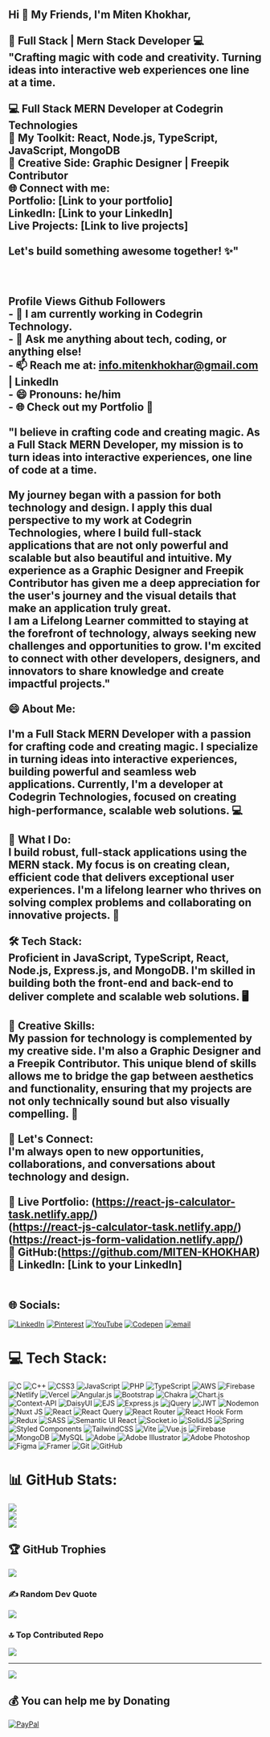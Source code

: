 ## Hi 👋 My Friends, I'm Miten Khokhar,<br><br>🚀 Full Stack | Mern Stack Developer 💻<br>"Crafting magic with code and creativity. Turning ideas into interactive web experiences one line at a time.<br><br>💻 Full Stack MERN Developer at Codegrin Technologies<br>🚀 My Toolkit: React, Node.js, TypeScript, JavaScript, MongoDB<br>🎨 Creative Side: Graphic Designer | Freepik Contributor<br>🌐 Connect with me:<br>Portfolio: [Link to your portfolio]<br>LinkedIn: [Link to your LinkedIn]<br>Live Projects: [Link to live projects]<br><br>Let's build something awesome together! ✨"<br><br><br><br>Profile Views Github Followers<br>- 🔭 I am currently working in Codegrin Technology.<br>- 💬 Ask me anything about tech, coding, or anything else!<br>- 📫 Reach me at: info.mitenkhokhar@gmail.com | LinkedIn<br>- 😄 Pronouns: he/him<br>- 🌐 Check out my Portfolio 🌟<br><br>"I believe in crafting code and creating magic. As a Full Stack MERN Developer, my mission is to turn ideas into interactive experiences, one line of code at a time.<br><br>My journey began with a passion for both technology and design. I apply this dual perspective to my work at Codegrin Technologies, where I build full-stack applications that are not only powerful and scalable but also beautiful and intuitive. My experience as a Graphic Designer and Freepik Contributor has given me a deep appreciation for the user's journey and the visual details that make an application truly great.<br>I am a Lifelong Learner committed to staying at the forefront of technology, always seeking new challenges and opportunities to grow. I'm excited to connect with other developers, designers, and innovators to share knowledge and create impactful projects."<br><br> 😄 About Me:<br><br>I'm a Full Stack MERN Developer with a passion for crafting code and creating magic. I specialize in turning ideas into interactive experiences, building powerful and seamless web applications. Currently, I'm a developer at Codegrin Technologies, focused on creating high-performance, scalable web solutions. 💻<br><br>🔭 What I Do:<br>I build robust, full-stack applications using the MERN stack. My focus is on creating clean, efficient code that delivers exceptional user experiences. I'm a lifelong learner who thrives on solving complex problems and collaborating on innovative projects. 🚀<br><br>🛠️ Tech Stack:<br>Proficient in JavaScript, TypeScript, React, Node.js, Express.js, and MongoDB. I'm skilled in building both the front-end and back-end to deliver complete and scalable web solutions. 🖥️<br><br>🎨 Creative Skills:<br>My passion for technology is complemented by my creative side. I'm also a Graphic Designer and a Freepik Contributor. This unique blend of skills allows me to bridge the gap between aesthetics and functionality, ensuring that my projects are not only technically sound but also visually compelling. 🌟<br><br>🤝 Let's Connect:<br>I'm always open to new opportunities, collaborations, and conversations about technology and design.<br><br>🔗 Live Portfolio: (https://react-js-calculator-task.netlify.app/)<br>(https://react-js-calculator-task.netlify.app/)<br>(https://react-js-form-validation.netlify.app/)<br>🔗 GitHub:(https://github.com/MITEN-KHOKHAR)<br>🔗 LinkedIn: [Link to your LinkedIn]<br><br>



## 🌐 Socials:
[![LinkedIn](https://img.shields.io/badge/LinkedIn-%230077B5.svg?logo=linkedin&logoColor=white)](https://linkedin.com/in/miten-khokhar-215b5b169) [![Pinterest](https://img.shields.io/badge/Pinterest-%23E60023.svg?logo=Pinterest&logoColor=white)](https://pinterest.com/mitenkhokhar) [![YouTube](https://img.shields.io/badge/YouTube-%23FF0000.svg?logo=YouTube&logoColor=white)](https://youtube.com/@coding-with-miten) [![Codepen](https://img.shields.io/badge/Codepen-000000?logo=codepen&logoColor=white)](https://codepen.io/coding-with-miten) [![email](https://img.shields.io/badge/Email-D14836?logo=gmail&logoColor=white)](mailto:info.mitenkhokhar@gmail.com) 

# 💻 Tech Stack:
![C](https://img.shields.io/badge/c-%2300599C.svg?style=for-the-badge&logo=c&logoColor=white) ![C++](https://img.shields.io/badge/c++-%2300599C.svg?style=for-the-badge&logo=c%2B%2B&logoColor=white) ![CSS3](https://img.shields.io/badge/css3-%231572B6.svg?style=for-the-badge&logo=css3&logoColor=white) ![JavaScript](https://img.shields.io/badge/javascript-%23323330.svg?style=for-the-badge&logo=javascript&logoColor=%23F7DF1E) ![PHP](https://img.shields.io/badge/php-%23777BB4.svg?style=for-the-badge&logo=php&logoColor=white) ![TypeScript](https://img.shields.io/badge/typescript-%23007ACC.svg?style=for-the-badge&logo=typescript&logoColor=white) ![AWS](https://img.shields.io/badge/AWS-%23FF9900.svg?style=for-the-badge&logo=amazon-aws&logoColor=white) ![Firebase](https://img.shields.io/badge/firebase-%23039BE5.svg?style=for-the-badge&logo=firebase) ![Netlify](https://img.shields.io/badge/netlify-%23000000.svg?style=for-the-badge&logo=netlify&logoColor=#00C7B7) ![Vercel](https://img.shields.io/badge/vercel-%23000000.svg?style=for-the-badge&logo=vercel&logoColor=white) ![Angular.js](https://img.shields.io/badge/angular.js-%23E23237.svg?style=for-the-badge&logo=angularjs&logoColor=white) ![Bootstrap](https://img.shields.io/badge/bootstrap-%238511FA.svg?style=for-the-badge&logo=bootstrap&logoColor=white) ![Chakra](https://img.shields.io/badge/chakra-%234ED1C5.svg?style=for-the-badge&logo=chakraui&logoColor=white) ![Chart.js](https://img.shields.io/badge/chart.js-F5788D.svg?style=for-the-badge&logo=chart.js&logoColor=white) ![Context-API](https://img.shields.io/badge/Context--Api-000000?style=for-the-badge&logo=react) ![DaisyUI](https://img.shields.io/badge/daisyui-5A0EF8?style=for-the-badge&logo=daisyui&logoColor=white) ![EJS](https://img.shields.io/badge/ejs-%23B4CA65.svg?style=for-the-badge&logo=ejs&logoColor=black) ![Express.js](https://img.shields.io/badge/express.js-%23404d59.svg?style=for-the-badge&logo=express&logoColor=%2361DAFB) ![jQuery](https://img.shields.io/badge/jquery-%230769AD.svg?style=for-the-badge&logo=jquery&logoColor=white) ![JWT](https://img.shields.io/badge/JWT-black?style=for-the-badge&logo=JSON%20web%20tokens) ![Nodemon](https://img.shields.io/badge/NODEMON-%23323330.svg?style=for-the-badge&logo=nodemon&logoColor=%BBDEAD) ![Nuxt JS](https://img.shields.io/badge/Nuxt-002E3B?style=for-the-badge&logo=nuxt.js&logoColor=#00DC82) ![React](https://img.shields.io/badge/react-%2320232a.svg?style=for-the-badge&logo=react&logoColor=%2361DAFB) ![React Query](https://img.shields.io/badge/-React%20Query-FF4154?style=for-the-badge&logo=react%20query&logoColor=white) ![React Router](https://img.shields.io/badge/React_Router-CA4245?style=for-the-badge&logo=react-router&logoColor=white) ![React Hook Form](https://img.shields.io/badge/React%20Hook%20Form-%23EC5990.svg?style=for-the-badge&logo=reacthookform&logoColor=white) ![Redux](https://img.shields.io/badge/redux-%23593d88.svg?style=for-the-badge&logo=redux&logoColor=white) ![SASS](https://img.shields.io/badge/SASS-hotpink.svg?style=for-the-badge&logo=SASS&logoColor=white) ![Semantic UI React](https://img.shields.io/badge/Semantic%20UI%20React-%2335BDB2.svg?style=for-the-badge&logo=SemanticUIReact&logoColor=white) ![Socket.io](https://img.shields.io/badge/Socket.io-black?style=for-the-badge&logo=socket.io&badgeColor=010101) ![SolidJS](https://img.shields.io/badge/SolidJS-2c4f7c?style=for-the-badge&logo=solid&logoColor=c8c9cb) ![Spring](https://img.shields.io/badge/spring-%236DB33F.svg?style=for-the-badge&logo=spring&logoColor=white) ![Styled Components](https://img.shields.io/badge/styled--components-DB7093?style=for-the-badge&logo=styled-components&logoColor=white) ![TailwindCSS](https://img.shields.io/badge/tailwindcss-%2338B2AC.svg?style=for-the-badge&logo=tailwind-css&logoColor=white) ![Vite](https://img.shields.io/badge/vite-%23646CFF.svg?style=for-the-badge&logo=vite&logoColor=white) ![Vue.js](https://img.shields.io/badge/vue.js-%2335495e.svg?style=for-the-badge&logo=vuedotjs&logoColor=%234FC08D) ![Firebase](https://img.shields.io/badge/firebase-a08021?style=for-the-badge&logo=firebase&logoColor=ffcd34) ![MongoDB](https://img.shields.io/badge/MongoDB-%234ea94b.svg?style=for-the-badge&logo=mongodb&logoColor=white) ![MySQL](https://img.shields.io/badge/mysql-4479A1.svg?style=for-the-badge&logo=mysql&logoColor=white) ![Adobe](https://img.shields.io/badge/adobe-%23FF0000.svg?style=for-the-badge&logo=adobe&logoColor=white) ![Adobe Illustrator](https://img.shields.io/badge/adobe%20illustrator-%23FF9A00.svg?style=for-the-badge&logo=adobe%20illustrator&logoColor=white) ![Adobe Photoshop](https://img.shields.io/badge/adobe%20photoshop-%2331A8FF.svg?style=for-the-badge&logo=adobe%20photoshop&logoColor=white) ![Figma](https://img.shields.io/badge/figma-%23F24E1E.svg?style=for-the-badge&logo=figma&logoColor=white) ![Framer](https://img.shields.io/badge/Framer-black?style=for-the-badge&logo=framer&logoColor=blue) ![Git](https://img.shields.io/badge/git-%23F05033.svg?style=for-the-badge&logo=git&logoColor=white) ![GitHub](https://img.shields.io/badge/github-%23121011.svg?style=for-the-badge&logo=github&logoColor=white)
# 📊 GitHub Stats:
![](https://github-readme-stats.vercel.app/api?username=MITEN-KHOKHAR&theme=dark&hide_border=false&include_all_commits=true&count_private=false)<br/>
![](https://nirzak-streak-stats.vercel.app/?user=MITEN-KHOKHAR&theme=dark&hide_border=false)<br/>
![](https://github-readme-stats.vercel.app/api/top-langs/?username=MITEN-KHOKHAR&theme=dark&hide_border=false&include_all_commits=true&count_private=false&layout=compact)

## 🏆 GitHub Trophies
![](https://github-profile-trophy.vercel.app/?username=MITEN-KHOKHAR&theme=dark&no-frame=false&no-bg=true&margin-w=4)

### ✍️ Random Dev Quote
![](https://quotes-github-readme.vercel.app/api?type=horizontal&theme=radical)

### 🔝 Top Contributed Repo
![](https://github-contributor-stats.vercel.app/api?username=MITEN-KHOKHAR&limit=5&theme=dark&combine_all_yearly_contributions=true)

---
[![](https://visitcount.itsvg.in/api?id=MITEN-KHOKHAR&icon=0&color=0)](https://visitcount.itsvg.in)

  ## 💰 You can help me by Donating
  [![PayPal](https://img.shields.io/badge/PayPal-00457C?style=for-the-badge&logo=paypal&logoColor=white)](https://paypal.me/https://www.paypal.com/paypalme/mitenkhokhar11) 
